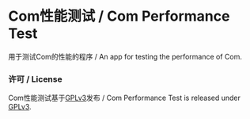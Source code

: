 # Com性能测试 / Com Performance Test
用于测试Com的性能的程序 / An app for testing the performance of Com.

### 许可 / License
Com性能测试基于[GPLv3](Test/LicenseInfo/GPLv3.txt)发布 / Com Performance Test is released under [GPLv3](Test/LicenseInfo/GPLv3.txt).
